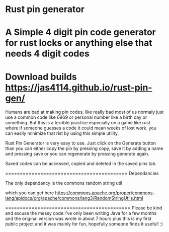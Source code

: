 # Rust pin generator
A Simple 4 digit pin code generator for rust locks or anything else that needs 4 digit codes
===========================================
Download builds 
https://jas4114.github.io/rust-pin-gen/
===========================================

Humans are bad at making pin codes, like really bad most of us normaly just use a common code like 6969 or personal number like a birth day or something. But this is a terrible practice especially on a game like rust where if someone guesses a code it could mean weeks of lost work. you can easily minimize that rist by using this simple utility.

Rust Pin Generator is very easy to use. Just click on the Generate button than you can either copy the pin by pressing copy, save it by adding a name and pressing save or you can regenerate by pressing generate again. 

Saved codes can be accessed, copied and deleted in the saved pins tab.

==========================================
Dependancies

The only dependancy is the commons random string util

which you can get here https://commons.apache.org/proper/commons-lang/apidocs/org/apache/commons/lang3/RandomStringUtils.html

===========================================
Please be kind and excuse the messy code I've only been writing Java for a few months and the original version was wrote in about 7 hours plus this is my first public project and it was mainly for fun, hopefully someone finds it useful! :)
